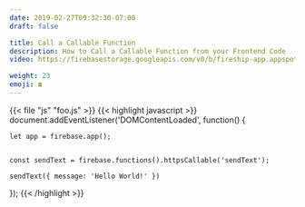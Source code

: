 ```yaml
---
date: 2019-02-27T09:32:30-07:00
draft: false

title: Call a Callable Function
description: How to Call a Callable Function from your Frontend Code
video: https://firebasestorage.googleapis.com/v0/b/fireship-app.appspot.com/o/courses%2Fcloud-functions-master-course%2F6-callit.mp4?alt=media&token=46aa1e58-1792-459f-afba-f4fd5abe94f7

weight: 23
emoji: ☎️
---
```


{{< file "js" "foo.js" >}}
{{< highlight javascript >}}
document.addEventListener('DOMContentLoaded', function() {

    let app = firebase.app();


    const sendText = firebase.functions().httpsCallable('sendText');

    sendText({ message: 'Hello World!' })
});
{{< /highlight >}}